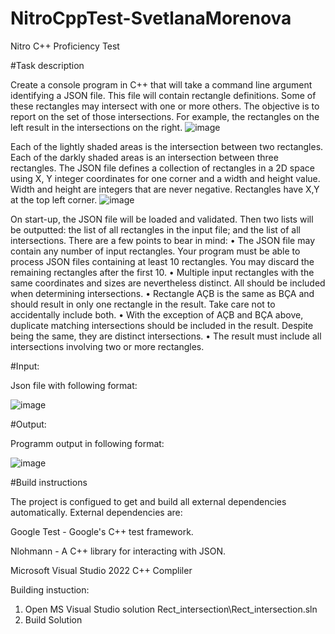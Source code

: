 # NitroCppTest-SvetlanaMorenova

Nitro C++ Proficiency Test

#Task description

Create a console program in C++ that will take a command line argument identifying a JSON file. This
file will contain rectangle definitions. Some of these rectangles may intersect with one or more others.
The objective is to report on the set of those intersections.
For example, the rectangles on the left result in the intersections on the right.
![image](https://github.com/Morenova/NitroCppTest-SvetlanaMorenova/assets/11922964/132b10c8-9c17-4fdd-aa23-aab50673f0a5)


Each of the lightly shaded areas is the intersection between two rectangles. Each of the darkly shaded
areas is an intersection between three rectangles.
The JSON file defines a collection of rectangles in a 2D space
using X, Y integer coordinates for one corner and a width and
height value. Width and height are integers that are never
negative. Rectangles have X,Y at the top left corner.
![image](https://github.com/Morenova/NitroCppTest-SvetlanaMorenova/assets/11922964/ee69853e-f51d-4d27-a3dd-b5a80e7b41e2)


On start-up, the JSON file will be loaded and validated. Then two lists will
be outputted: the list of all rectangles in the input file; and the list of all intersections.
There are a few points to bear in mind:
• The JSON file may contain any number of input rectangles. Your program must be able
to process JSON files containing at least 10 rectangles. You may discard the remaining
rectangles after the first 10.
• Multiple input rectangles with the same coordinates and sizes are nevertheless distinct.
All should be included when determining intersections.
• Rectangle AÇB is the same as BÇA and should result in only one rectangle in the result.
Take care not to accidentally include both.
• With the exception of AÇB and BÇA above, duplicate matching intersections should be
included in the result. Despite being the same, they are distinct intersections.
• The result must include all intersections involving two or more rectangles.

#Input:

Json file with following format:

![image](https://github.com/Morenova/NitroCppTest-SvetlanaMorenova/assets/11922964/8fb9dca7-b31b-46f6-a09e-663e32b91d83)


#Output:

Programm output in following format:

![image](https://github.com/Morenova/NitroCppTest-SvetlanaMorenova/assets/11922964/724420e0-8dbb-4af6-8291-2edfc6a9e183)


#Build instructions

The project is configued to get and build all external dependencies automatically.
External dependencies are:

Google Test - Google's C++ test framework.

Nlohmann - A C++ library for interacting with JSON. 

Microsoft Visual Studio 2022 C++ Compliler

Building instuction:
1. Open MS Visual Studio solution Rect_intersection\Rect_intersection.sln
2. Build Solution 


